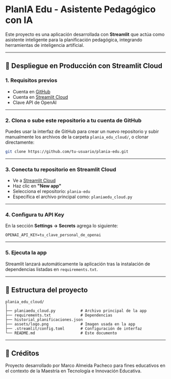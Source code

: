 
# PlanIA Edu - Asistente Pedagógico con IA

Este proyecto es una aplicación desarrollada con **Streamlit** que actúa como asistente inteligente para la planificación pedagógica, integrando herramientas de inteligencia artificial.

---

## 🚀 Despliegue en Producción con Streamlit Cloud

### 1. Requisitos previos

- Cuenta en [GitHub](https://github.com)
- Cuenta en [Streamlit Cloud](https://streamlit.io/cloud)
- Clave API de OpenAI

---

### 2. Clona o sube este repositorio a tu cuenta de GitHub

Puedes usar la interfaz de GitHub para crear un nuevo repositorio y subir manualmente los archivos de la carpeta `plania_edu_cloud/`, o clonar directamente:

```bash
git clone https://github.com/tu-usuario/plania-edu.git
```

---

### 3. Conecta tu repositorio en Streamlit Cloud

- Ve a [Streamlit Cloud](https://streamlit.io/cloud)
- Haz clic en **"New app"**
- Selecciona el repositorio: `plania-edu`
- Especifica el archivo principal como: `planiaedu_cloud.py`

---

### 4. Configura tu API Key

En la sección **Settings → Secrets** agrega lo siguiente:

```
OPENAI_API_KEY=tu_clave_personal_de_openai
```

---

### 5. Ejecuta la app

Streamlit lanzará automáticamente la aplicación tras la instalación de dependencias listadas en `requirements.txt`.

---

## 📁 Estructura del proyecto

```
plania_edu_cloud/
│
├── planiaedu_cloud.py           # Archivo principal de la app
├── requirements.txt             # Dependencias
├── historial_planificaciones.json
├── assets/logo.png              # Imagen usada en la app
├── .streamlit/config.toml       # Configuración de interfaz
└── README.md                    # Este documento
```

---

## 🧠 Créditos

Proyecto desarrollado por Marco Almeida Pacheco para fines educativos en el contexto de la Maestría en Tecnología e Innovación Educativa.
